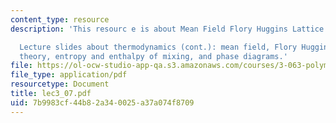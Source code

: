 ```yaml
---
content_type: resource
description: 'This resourc e is about Mean Field Flory Huggins Lattice Theory.

  Lecture slides about thermodynamics (cont.): mean field, Flory Huggins and lattice
  theory, entropy and enthalpy of mixing, and phase diagrams.'
file: https://ol-ocw-studio-app-qa.s3.amazonaws.com/courses/3-063-polymer-physics-spring-2007/7b9983cf44b82a340025a37a074f8709_lec3_07.pdf
file_type: application/pdf
resourcetype: Document
title: lec3_07.pdf
uid: 7b9983cf-44b8-2a34-0025-a37a074f8709
---
```

